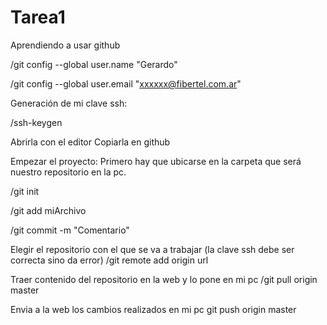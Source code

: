 Tarea1
======

Aprendiendo a usar github

/git config --global user.name "Gerardo" 

/git config --global user.email "xxxxxx@fibertel.com.ar"

Generación de mi clave ssh:

/ssh-keygen

Abrirla con el editor
Copiarla en github

Empezar el proyecto:
Primero hay que ubicarse en la carpeta que será nuestro repositorio en la pc.

/git init

/git add miArchivo

/git commit -m "Comentario"

Elegir el repositorio con el que se va a trabajar (la clave ssh debe ser correcta sino da error)
/git remote add origin url

Traer contenido del repositorio en la web y lo pone en mi pc
/git pull origin master

Envia a la web los cambios realizados en mi pc
git push origin master
